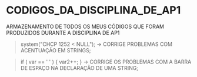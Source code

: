 # CODIGOS_DA_DISCIPLINA_DE_AP1
ARMAZENAMENTO DE TODOS OS MEUS CÓDIGOS QUE FORAM PRODUZIDOS DURANTE A DISCIPLINA DE AP1

> system("CHCP 1252 < NULL");          -> CORRIGE PROBLEMAS COM ACENTUAÇÃO EM STRINGS;

> if ( var == ' ' ) { var2++; } -> CORRIGE OS PROBLEMAS COM A BARRA DE ESPAÇO NA DECLARAÇÃO DE UMA STRING;
